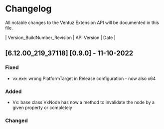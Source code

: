 # Changelog
All notable changes to the Ventuz Extension API will be documented in this file.

| Version_BuildNumber_Revision | API Version | Date |

## [6.12.00_219_37118] [0.9.0] - 11-10-2022
### Fixed
- vx.exe: wrong PlatformTarget in Release configuration - now also x64
### Added
- Vx: base class VxNode has now a method to invalidate the node by a given property or completely
### Changed

